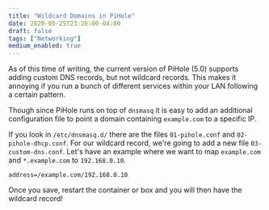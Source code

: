 ```yaml
---
title: "Wildcard Domains in PiHole"
date: 2020-05-25T23:26:00-04:00
draft: false
tags: ["Networking"]
medium_enabled: true
---
```


As of this time of writing, the current version of PiHole (5.0) supports adding custom DNS records, but not wildcard records. This makes it annoying if you run a bunch of different services within your LAN following a certain pattern. 

Though since PiHole runs on top of `dnsmasq` it is easy to add an additional configuration file to point a domain containing `example.com` to a specific IP.

If you look in `/etc/dnsmasq.d/` there are the files `01-pihole.conf` and `02-pihole-dhcp.conf`. For our wildcard record, we're going to add a new file `03-custom-dns.conf`. Let's have an example where we want to map `example.com` and `*.example.com` to `192.168.0.10`.

```
address=/example.com/192.168.0.10
```

Once you save, restart the container or box and you will then have the wildcard record!